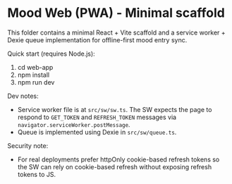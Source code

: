 # Mood Web (PWA) - Minimal scaffold

This folder contains a minimal React + Vite scaffold and a service worker + Dexie queue implementation for offline-first mood entry sync.

Quick start (requires Node.js):

1. cd web-app
2. npm install
3. npm run dev

Dev notes:
- Service worker file is at `src/sw/sw.ts`. The SW expects the page to respond to `GET_TOKEN` and `REFRESH_TOKEN` messages via `navigator.serviceWorker.postMessage`.
- Queue is implemented using Dexie in `src/sw/queue.ts`.

Security note:
- For real deployments prefer httpOnly cookie-based refresh tokens so the SW can rely on cookie-based refresh without exposing refresh tokens to JS.
